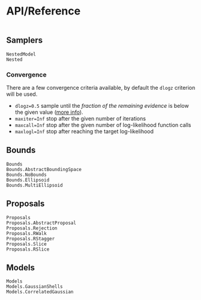 # API/Reference

```@index
```

## Samplers

```@docs
NestedModel
Nested
```

### Convergence

 There are a few convergence criteria available, by default the `dlogz` criterion will be used.
* `dlogz=0.5` sample until the *fraction of the remaining evidence* is below the given value ([more info](https://dynesty.readthedocs.io/en/latest/overview.html#stopping-criteria)).
* `maxiter=Inf` stop after the given number of iterations
* `maxcall=Inf` stop after the given number of  log-likelihood function calls
* `maxlogl=Inf` stop after reaching the target log-likelihood

## Bounds

```@docs
Bounds
Bounds.AbstractBoundingSpace
Bounds.NoBounds
Bounds.Ellipsoid
Bounds.MultiEllipsoid
```

## Proposals

```@docs
Proposals
Proposals.AbstractProposal
Proposals.Rejection
Proposals.RWalk
Proposals.RStagger
Proposals.Slice
Proposals.RSlice
```

## Models

```@docs
Models
Models.GaussianShells
Models.CorrelatedGaussian
```
